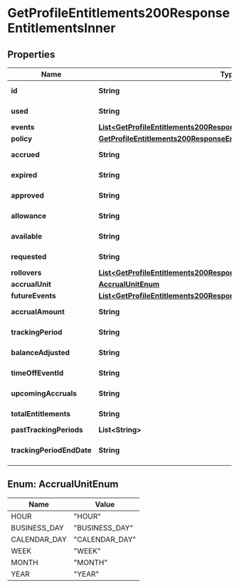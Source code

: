 

# GetProfileEntitlements200ResponseEntitlementsInner


## Properties

| Name | Type | Description | Notes |
|------------ | ------------- | ------------- | -------------|
|**id** | **String** | Entitlement ID |  [optional] |
|**used** | **String** | Used time off |  [optional] |
|**events** | [**List&lt;GetProfileEntitlements200ResponseEntitlementsInnerEventsInner&gt;**](GetProfileEntitlements200ResponseEntitlementsInnerEventsInner.md) |  |  [optional] |
|**policy** | [**GetProfileEntitlements200ResponseEntitlementsInnerPolicy**](GetProfileEntitlements200ResponseEntitlementsInnerPolicy.md) |  |  [optional] |
|**accrued** | **String** | Accrued time off |  [optional] |
|**expired** | **String** | Expired time off |  [optional] |
|**approved** | **String** | Approved time off |  [optional] |
|**allowance** | **String** | Time off allowance |  [optional] |
|**available** | **String** | Available time off |  [optional] |
|**requested** | **String** | Requested time off |  [optional] |
|**rollovers** | [**List&lt;GetProfileEntitlements200ResponseEntitlementsInnerRolloversInner&gt;**](GetProfileEntitlements200ResponseEntitlementsInnerRolloversInner.md) |  |  [optional] |
|**accrualUnit** | [**AccrualUnitEnum**](#AccrualUnitEnum) | Accrual unit |  [optional] |
|**futureEvents** | [**List&lt;GetProfileEntitlements200ResponseEntitlementsInnerEventsInner&gt;**](GetProfileEntitlements200ResponseEntitlementsInnerEventsInner.md) |  |  [optional] |
|**accrualAmount** | **String** | Accrual amount |  [optional] |
|**trackingPeriod** | **String** | Tracking period |  |
|**balanceAdjusted** | **String** | Balance adjusted |  [optional] |
|**timeOffEventId** | **String** | Time off event ID |  [optional] |
|**upcomingAccruals** | **String** | Upcoming accruals |  [optional] |
|**totalEntitlements** | **String** | Total entitlements |  |
|**pastTrackingPeriods** | **List&lt;String&gt;** |  |  [optional] |
|**trackingPeriodEndDate** | **String** | Tracking period end date |  |



## Enum: AccrualUnitEnum

| Name | Value |
|---- | -----|
| HOUR | &quot;HOUR&quot; |
| BUSINESS_DAY | &quot;BUSINESS_DAY&quot; |
| CALENDAR_DAY | &quot;CALENDAR_DAY&quot; |
| WEEK | &quot;WEEK&quot; |
| MONTH | &quot;MONTH&quot; |
| YEAR | &quot;YEAR&quot; |




